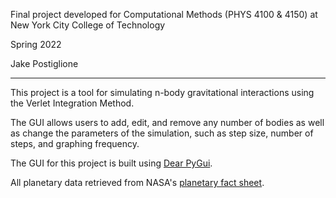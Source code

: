 Final project developed for Computational Methods (PHYS 4100 & 4150) at New York City College of Technology

Spring 2022

Jake Postiglione

---

This project is a tool for simulating n-body gravitational interactions using the Verlet Integration Method.

The GUI allows users to add, edit, and remove any number of bodies as well as change the parameters of the simulation, such as step size, number of steps, and graphing frequency.

The GUI for this project is built using [Dear PyGui](https://github.com/hoffstadt/DearPyGui).

All planetary data retrieved from NASA's [planetary fact sheet](https://nssdc.gsfc.nasa.gov/planetary/factsheet/).